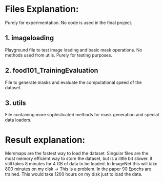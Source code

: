 # Files Explanation:
Purely for experimentation. No code is used in the final project.
## 1. imageloading
Playground file to test image loading and basic mask operations. 
No methods used from utils. Purely for testing purposes.

## 2. food101_TrainingEvaluation
File to generate masks and evaluate the computational speed of the dataset.

## 3. utils
File containing more sophisticated methods for mask generation and special data loaders.


# Result explanation:

Memmaps are the fastest way to load the dataset.
Singular files are the most memory efficient way to store the dataset, but is a little bit slower.
It still takes 8 minutes for 4 GB of data to be loaded.
In ImageNet this will take 800 minutes on my disk -> This is a problem.
In the paper 90 Epochs are trained. This would take 1200 hours on my disk just to load the data.

